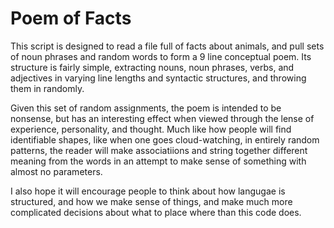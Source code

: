 # Poem of Facts

This script is designed to read a file full of facts about animals, and pull sets of noun phrases and random words to form a 9 line conceptual poem. Its structure is fairly simple, extracting nouns, noun phrases, verbs, and adjectives in varying line lengths and syntactic structures, and throwing them in randomly. 

Given this set of random assignments, the poem is intended to be nonsense, but has an interesting effect when viewed through the lense of experience, personality, and thought. Much like how people will find identifiable shapes, like when one goes cloud-watching, in entirely random patterns, the reader will make associatiions and string together different meaning from the words in an attempt to make sense of something with almost no parameters. 

I also hope it will encourage people to think about how langugae is structured, and how we make sense of things, and make much more complicated decisions about what to place where than this code does. 
